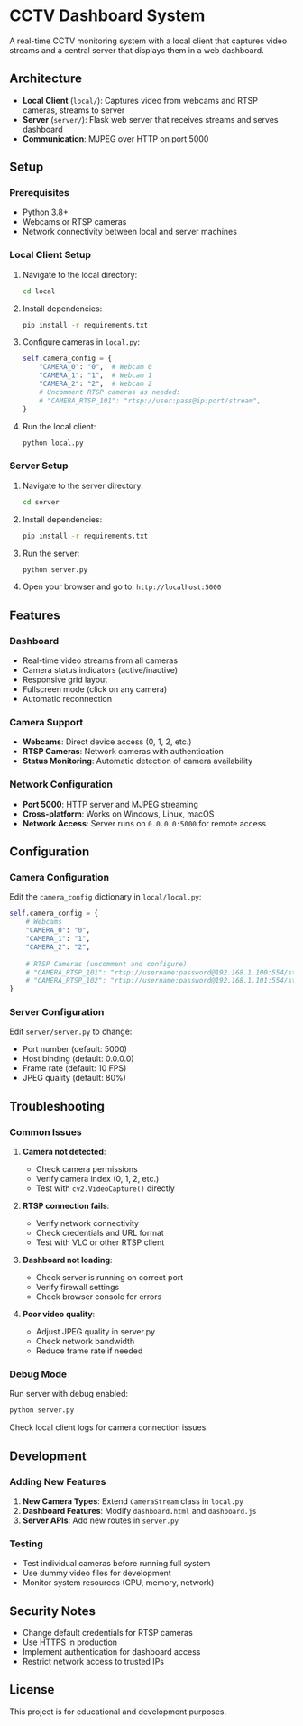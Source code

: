 # CCTV Dashboard System

A real-time CCTV monitoring system with a local client that captures video streams and a central server that displays them in a web dashboard.

## Architecture

- **Local Client** (`local/`): Captures video from webcams and RTSP cameras, streams to server
- **Server** (`server/`): Flask web server that receives streams and serves dashboard
- **Communication**: MJPEG over HTTP on port 5000

## Setup

### Prerequisites

- Python 3.8+
- Webcams or RTSP cameras
- Network connectivity between local and server machines

### Local Client Setup

1. Navigate to the local directory:
   ```bash
   cd local
   ```

2. Install dependencies:
   ```bash
   pip install -r requirements.txt
   ```

3. Configure cameras in `local.py`:
   ```python
   self.camera_config = {
       "CAMERA_0": "0",  # Webcam 0
       "CAMERA_1": "1",  # Webcam 1
       "CAMERA_2": "2",  # Webcam 2
       # Uncomment RTSP cameras as needed:
       # "CAMERA_RTSP_101": "rtsp://user:pass@ip:port/stream",
   }
   ```

4. Run the local client:
   ```bash
   python local.py
   ```

### Server Setup

1. Navigate to the server directory:
   ```bash
   cd server
   ```

2. Install dependencies:
   ```bash
   pip install -r requirements.txt
   ```

3. Run the server:
   ```bash
   python server.py
   ```

4. Open your browser and go to: `http://localhost:5000`

## Features

### Dashboard
- Real-time video streams from all cameras
- Camera status indicators (active/inactive)
- Responsive grid layout
- Fullscreen mode (click on any camera)
- Automatic reconnection

### Camera Support
- **Webcams**: Direct device access (0, 1, 2, etc.)
- **RTSP Cameras**: Network cameras with authentication
- **Status Monitoring**: Automatic detection of camera availability

### Network Configuration
- **Port 5000**: HTTP server and MJPEG streaming
- **Cross-platform**: Works on Windows, Linux, macOS
- **Network Access**: Server runs on `0.0.0.0:5000` for remote access

## Configuration

### Camera Configuration

Edit the `camera_config` dictionary in `local/local.py`:

```python
self.camera_config = {
    # Webcams
    "CAMERA_0": "0",
    "CAMERA_1": "1", 
    "CAMERA_2": "2",
    
    # RTSP Cameras (uncomment and configure)
    # "CAMERA_RTSP_101": "rtsp://username:password@192.168.1.100:554/stream1",
    # "CAMERA_RTSP_102": "rtsp://username:password@192.168.1.101:554/stream1",
}
```

### Server Configuration

Edit `server/server.py` to change:
- Port number (default: 5000)
- Host binding (default: 0.0.0.0)
- Frame rate (default: 10 FPS)
- JPEG quality (default: 80%)

## Troubleshooting

### Common Issues

1. **Camera not detected**:
   - Check camera permissions
   - Verify camera index (0, 1, 2, etc.)
   - Test with `cv2.VideoCapture()` directly

2. **RTSP connection fails**:
   - Verify network connectivity
   - Check credentials and URL format
   - Test with VLC or other RTSP client

3. **Dashboard not loading**:
   - Check server is running on correct port
   - Verify firewall settings
   - Check browser console for errors

4. **Poor video quality**:
   - Adjust JPEG quality in server.py
   - Check network bandwidth
   - Reduce frame rate if needed

### Debug Mode

Run server with debug enabled:
```bash
python server.py
```

Check local client logs for camera connection issues.

## Development

### Adding New Features

1. **New Camera Types**: Extend `CameraStream` class in `local.py`
2. **Dashboard Features**: Modify `dashboard.html` and `dashboard.js`
3. **Server APIs**: Add new routes in `server.py`

### Testing

- Test individual cameras before running full system
- Use dummy video files for development
- Monitor system resources (CPU, memory, network)

## Security Notes

- Change default credentials for RTSP cameras
- Use HTTPS in production
- Implement authentication for dashboard access
- Restrict network access to trusted IPs

## License

This project is for educational and development purposes.
